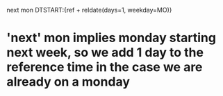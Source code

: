 next mon
DTSTART:{ref + reldate(days=1, weekday=MO)}
# 'next' mon implies monday starting next week, so we add 1 day to the reference time in the case we are already on a monday
